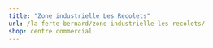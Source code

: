 ```yaml
---
title: "Zone industrielle Les Recolets"
url: /la-ferte-bernard/zone-industrielle-les-recolets/
shop: centre commercial
---
```

